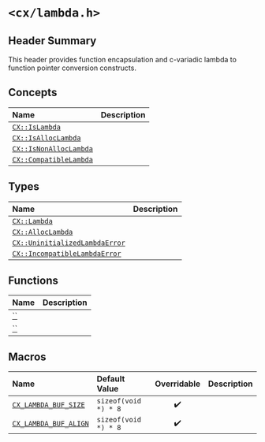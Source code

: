 # `<cx/lambda.h>`
## Header Summary
This header provides function encapsulation and c-variadic lambda
to function pointer conversion constructs.

## Concepts
| Name | Description |
| :- | :- |
| [`CX::IsLambda`](./cx_lambda_h/is_lambda.md) | |
| [`CX::IsAllocLambda`](./cx_lambda_h/is_alloc_lambda.md) | |
| [`CX::IsNonAllocLambda`](./cx_lambda_h/is_non_alloc_lambda.md) | |
| [`CX::CompatibleLambda`](./cx_lambda_h/compatible_lambda.md) | |

## Types
| Name | Description |
| :- | :- |
| [`CX::Lambda`](./cx_lambda_h/lambda.md) | |
| [`CX::AllocLambda`](./cx_lambda_h/alloc_lambda.md) | |
| [`CX::UninitializedLambdaError`](./cx_lambda_h/uninitialized_lambda_error.md) | |
| [`CX::IncompatibleLambdaError`](./cx_lambda_h/incompatible_lambda_error.md) | |

## Functions
| Name | Description |
| :- | :- |
| [``]() | |
| [``]() | |

## Macros
| Name | Default Value | Overridable | Description |
| :- | :- | :-: | :- |
| [`CX_LAMBDA_BUF_SIZE`](./cx_lambda_h/cx_lambda_buf_size.md) | `sizeof(void *) * 8` | ✔️ |  |
| [`CX_LAMBDA_BUF_ALIGN`](./cx_lambda_h/cx_lambda_buf_align.md) | `sizeof(void *) * 8` | ✔️ |  |


